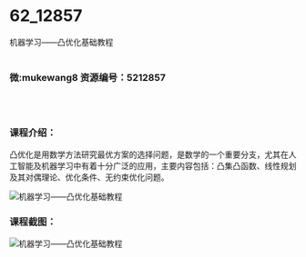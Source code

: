 # 62_12857
机器学习——凸优化基础教程
<br/></br>
<h3>微:mukewang8 资源编号：5212857</h3>
<br/></br>
<h3>课程介绍：</h3>
<p>凸优化是用数学方法研究最优方案的选择问题，是数学的一个重要分支，尤其在人工智能及<a title="查看与 机器学习 相关的文章" target="_blank">机器学习</a>中有着十分广泛的应用，主要内容包括：凸集凸函数、线性规划及其对偶理论、优化条件、无约束优化问题。</p>
<p><img src="https://www.ko996.com/wp-content/uploads/img/2020/05/2-40.png" alt="机器学习——凸优化基础教程"></p>
<div class="info-desc">
<h3>课程截图：</h3>
<p><img src="https://www.ko996.com/wp-content/uploads/img/2020/05/1-43.png" alt="机器学习——凸优化基础教程"></p>


			
</div>
